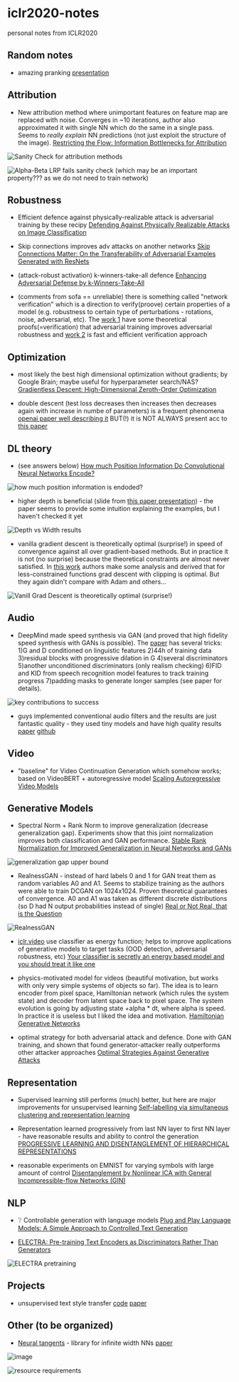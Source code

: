 # iclr2020-notes
personal notes from ICLR2020

## Random notes

- amazing pranking [presentation](https://iclr.cc/virtual/poster_H1l_0JBYwS.html)

## Attribution

- New attribution method where unimportant features on feature map are replaced with noise. Converges in ~10 iterations, author also approximated it with single NN which do the same in a single pass. Seems to *really explain* NN predictions (not just exploit the structure of the image). [Restricting the Flow: Information Bottlenecks for Attribution](http://www.openreview.net/pdf?id=S1xWh1rYwB)

![Sanity Check for attribution methods](https://user-images.githubusercontent.com/14358106/80468399-cccea700-8947-11ea-9909-79512cfaf484.png)

![Alpha-Beta LRP fails sanity check (which may be an important property??? as we do not need to train network)](https://user-images.githubusercontent.com/14358106/80468566-00113600-8948-11ea-8732-741e977ed72f.png)

## Robustness

- Efficient defence against physically-realizable attack is adversarial training by these recipy [Defending Against Physically Realizable Attacks on Image Classification](http://www.openreview.net/pdf?id=H1xscnEKDr)

- Skip connections improves adv attacks on another networks [Skip Connections Matter: On the Transferability of Adversarial Examples Generated with ResNets](http://www.openreview.net/pdf?id=BJlRs34Fvr)

- (attack-robust activation) k-winners-take-all defence [Enhancing Adversarial Defense by k-Winners-Take-All](http://www.openreview.net/pdf?id=Skgvy64tvr)

- (comments from sofa == unreliable) there is something called "network verification" which is a direction to verify(proove) certain properties of a model (e.g. robustness to certain type of perturbations - rotations, noise, adversarial, etc). The [work 1](http://www.openreview.net/pdf?id=SJxSDxrKDr) have some theoretical proofs(=verification) that adversarial training improves adversarial robustness and [work 2](http://www.openreview.net/pdf?id=B1evfa4tPB) is fast and efficient verification approach

## Optimization

- most likely the best high dimensional optimization without gradients; by Google Brain; maybe useful for hyperparameter search/NAS? [Gradientless Descent: High-Dimensional Zeroth-Order Optimization](http://www.openreview.net/pdf?id=Skep6TVYDB)

- double descent (test loss decreases then increases then decreases again with increase in numbe of parameters) is a frequent phenomena [openai paper well describing it]() BUT(!) it is NOT ALWAYS present acc to [this paper](http://www.openreview.net/pdf?id=H1gBsgBYwH)

## DL theory

- (see answers below) [How much Position Information Do Convolutional Neural Networks Encode?](http://www.openreview.net/pdf?id=rJeB36NKvB)

![how much position information is endoded?](https://user-images.githubusercontent.com/14358106/80418518-36b36600-88e0-11ea-9b92-471f34ad71cd.png)

- higher depth is beneficial (slide from [this paper presentation](http://www.openreview.net/pdf?id=BJe55gBtvH)) - the paper seems to provide some intuition explaining the examples, but I haven't checked it yet

![Depth vs Width results](https://user-images.githubusercontent.com/14358106/80409601-d0bfe200-88d1-11ea-84d4-936e0fae85fc.png)

- vanilla gradient descent is theoretically optimal (surprise!) in speed of convergence against all over gradient-based methods. But in practice it is not (no surprise) because the theoretical constraints are almost never satisfied. In [this work](http://www.openreview.net/pdf?id=BJgnXpVYwS) authors make some analysis and derived that for less-constrained functions grad descent with clipping is optimal. But they again didn't compare with Adam and others...

![Vanill Grad Descent is theoretically optimal (surprise!)](https://user-images.githubusercontent.com/14358106/80411958-bdaf1100-88d5-11ea-9b48-6b6cfedf22c4.png)

## Audio

- DeepMind made speed synthesis via GAN (and proved that high fidelity speed synthesis with GANs is possible). The [paper](http://www.openreview.net/pdf?id=r1gfQgSFDr) has several tricks: 1)G and D conditioned on linguistic features 2)44h of training data 3)residual blocks with progressive dilation in G 4)several discriminators 5)another unconditioned discriminators (only realism checking) 6)FID and KID from speech recognition model features to track training progress 7)padding masks to generate longer samples (see paper for details).

![key contributions to success](https://user-images.githubusercontent.com/14358106/80421217-c9ee9a80-88e4-11ea-8640-eb0d1d5a231a.png)

- guys implemented conventional audio filters and the results are just fantastic quality - they used tiny models and have high quality results [paper](http://www.openreview.net/pdf?id=B1x1ma4tDr) [github](https://github.com/magenta/ddsp)

## Video

- "baseline" for Video Continuation Generation which somehow works; based on VideoBERT + autoregressive model [Scaling Autoregressive Video Models](http://www.openreview.net/pdf?id=rJgsskrFwH)

## Generative Models

- Spectral Norm + Rank Norm to improve generalization (decrease generalization gap). Experiments show that this joint normalization improves both classification and GAN performance. [Stable Rank Normalization for Improved Generalization in Neural Networks and GANs](http://www.openreview.net/pdf?id=H1enKkrFDB)

![generalization gap upper bound](https://user-images.githubusercontent.com/14358106/80425335-1c7f8500-88ec-11ea-8a00-2e4584449989.png)

- RealnessGAN - instead of hard labels 0 and 1 for GAN treat them as random variables A0 and A1. Seems to stabilize training as the authors were able to train DCGAN on 1024x1024. Proven theoretical guarantees of convergence. A0 and A1 was taken as different discrete distributions (so D had N output probabilities instead of single) [Real or Not Real, that is the Question](https://openreview.net/pdf?id=B1lPaCNtPB)

![RealnessGAN](https://user-images.githubusercontent.com/14358106/80428366-5784b700-88f2-11ea-850e-daeee64cc0df.png)

- [iclr.video](https://iclr.cc/virtual/poster_Hkxzx0NtDB.html) use classifier as energy function; helps to improve applications of generative models to target tasks (OOD detection, adversarial robustness, etc) [Your classifier is secretly an energy based model and you should treat it like one](http://www.openreview.net/pdf?id=Hkxzx0NtDB) 

- physics-motivated model for videos (beautiful motivation, but works with only very simple systems of objects so far). The idea is to learn encoder from pixel space, Hamiltonian network (which rules the system state) and decoder from latent space back to pixel space. The system evolution is going by adjusting state +alpha * dt, where alpha is speed. In practice it is useless but I liked the idea and motivation. [Hamiltonian Generative Networks](http://www.openreview.net/pdf?id=HJenn6VFvB)

- optimal strategy for both adversarial attack and defence. Done with GAN training, and shown that found generator-attacker really outperforms other attacker approaches [Optimal Strategies Against Generative Attacks](http://www.openreview.net/pdf?id=BkgzMCVtPB)

## Representation

- Supervised learning still performs (much) better, but here are major improvements for unsupervised learning [Self-labelling via simultaneous clustering and representation learning](http://www.openreview.net/pdf?id=Hyx-jyBFPr)

- Representation learned progressively from last NN layer to first NN layer - have reasonable results and ability to control the generation [PROGRESSIVE LEARNING AND DISENTANGLEMENT OF HIERARCHICAL REPRESENTATIONS](http://www.openreview.net/pdf?id=SJxpsxrYPS)

- reasonable experiments on EMNIST for varying symbols with large amount of control [Disentanglement by Nonlinear ICA with General Incompressible-flow Networks (GIN)](http://www.openreview.net/pdf?id=rygeHgSFDH)

## NLP

- :grey_question: Controllable generation with language models [Plug and Play Language Models: A Simple Approach to Controlled Text Generation](http://www.openreview.net/pdf?id=H1edEyBKDS)

- [ELECTRA: Pre-training Text Encoders as Discriminators Rather Than Generators](http://www.openreview.net/pdf?id=r1xMH1BtvB)

![ELECTRA pretraining](https://user-images.githubusercontent.com/14358106/80499323-82fcb580-8975-11ea-87b3-8ea7a678630b.png)

## Projects

- unsupervised text style transfer [code](https://github.com/cindyxinyiwang/deep-latent-sequence-model) [paper](http://www.openreview.net/pdf?id=HJlA0C4tPS)

## Other (to be organized)

- [Neural tangents](https://github.com/google/neural-tangents) - library for infinite width NNs [paper](http://www.openreview.net/pdf?id=SklD9yrFPS)

![image](https://user-images.githubusercontent.com/14358106/80477440-98151c80-8954-11ea-979a-529d02de1642.png)

![resource requirements](https://user-images.githubusercontent.com/14358106/80477580-da3e5e00-8954-11ea-839c-d8da506761bc.png)

